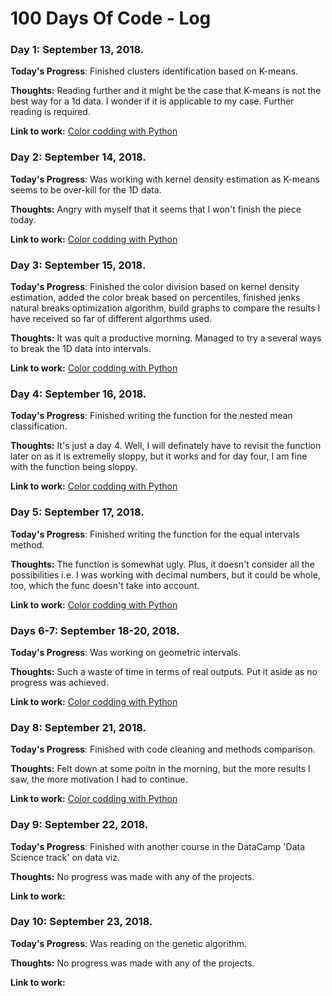 # 100 Days Of Code - Log

### Day 1: September 13, 2018.

**Today's Progress**: Finished clusters identification based on K-means.

**Thoughts:** Reading further and it might be the case that K-means is not the best way for a 1d data. I wonder if it is applicable to my case. Further reading is required. 

**Link to work:** [Color codding with Python](https://github.com/eponkratova/color-map-techniques)

### Day 2: September 14, 2018.

**Today's Progress**: Was working with kernel density estimation as K-means seems to be over-kill for the 1D data. 

**Thoughts:** Angry with myself that it seems that I won't finish the piece today.

**Link to work:** [Color codding with Python](https://github.com/eponkratova/color-map-techniques)

### Day 3: September 15, 2018.

**Today's Progress**: Finished the color division based on kernel density estimation, added the color break based on percentiles, finished jenks natural breaks optimization algorithm, build graphs to compare the results I have received so far of different algorthms used.

**Thoughts:** It was quit a productive morning. Managed to try a several ways to break the 1D data into intervals.

**Link to work:** [Color codding with Python](https://github.com/eponkratova/color-map-techniques)

### Day 4: September 16, 2018.

**Today's Progress**: Finished writing the function for the nested mean classification.

**Thoughts:** It's just a day 4. Well, I will definately have to revisit the function later on as it is extremelly sloppy, but it works and for day four, I am fine with the function being sloppy.

**Link to work:** [Color codding with Python](https://github.com/eponkratova/color-map-techniques)

### Day 5: September 17, 2018.

**Today's Progress**: Finished writing the function for the equal intervals method.

**Thoughts:** The function is somewhat ugly. Plus, it doesn't consider all the possibilities i.e. I was working with decimal numbers, but it could be whole, too, which the func doesn't take into account.

**Link to work:** [Color codding with Python](https://github.com/eponkratova/color-map-techniques)

### Days 6-7: September 18-20, 2018.

**Today's Progress**: Was working on geometric intervals. 

**Thoughts:** Such a waste of time in terms of real outputs. Put it aside as no progress was achieved.

**Link to work:** [Color codding with Python](https://github.com/eponkratova/color-map-techniques)

### Day 8: September 21, 2018.

**Today's Progress**: Finished with code cleaning and methods comparison.

**Thoughts:** Felt down at some poitn in the morning, but the more results I saw, the more motivation I had to continue.

**Link to work:** [Color codding with Python](https://github.com/eponkratova/color-map-techniques)

### Day 9: September 22, 2018.

**Today's Progress**: Finished with another course in the DataCamp 'Data Science track' on data viz.

**Thoughts:** No progress was made with any of the projects.

**Link to work:** 

### Day 10: September 23, 2018.

**Today's Progress**: Was reading on the genetic algorithm.

**Thoughts:** No progress was made with any of the projects.

**Link to work:** 


